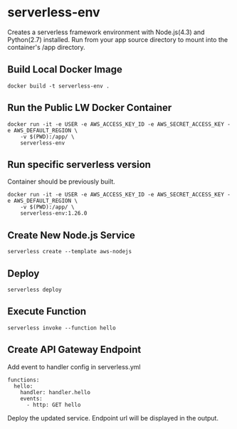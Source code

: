 # serverless-env

Creates a serverless framework environment with Node.js(4.3) and Python(2.7) installed.
Run from your app source directory to mount into the container's /app directory.

## Build Local Docker Image
```
docker build -t serverless-env .
```

## Run the Public LW Docker Container
```
docker run -it -e USER -e AWS_ACCESS_KEY_ID -e AWS_SECRET_ACCESS_KEY -e AWS_DEFAULT_REGION \
    -v $(PWD):/app/ \
    serverless-env
```

## Run specific serverless version
Container should be previously built.
```
docker run -it -e USER -e AWS_ACCESS_KEY_ID -e AWS_SECRET_ACCESS_KEY -e AWS_DEFAULT_REGION \
    -v $(PWD):/app/ \
    serverless-env:1.26.0
```

## Create New Node.js Service
```
serverless create --template aws-nodejs
```

## Deploy
```
serverless deploy
```

## Execute Function
```
serverless invoke --function hello
```

## Create API Gateway Endpoint
Add event to handler config in serverless.yml
```
functions:
  hello:
    handler: handler.hello
    events:
      - http: GET hello
```
Deploy the updated service.  Endpoint url will be displayed in the output.
